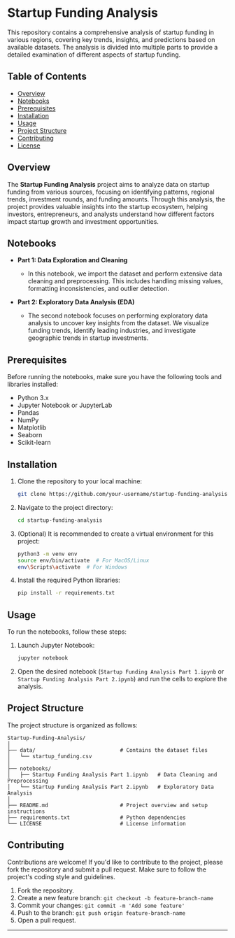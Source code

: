 # Startup Funding Analysis

This repository contains a comprehensive analysis of startup funding in various regions, covering key trends, insights, and predictions based on available datasets. The analysis is divided into multiple parts to provide a detailed examination of different aspects of startup funding.

## Table of Contents

- [Overview](#overview)
- [Notebooks](#notebooks)
- [Prerequisites](#prerequisites)
- [Installation](#installation)
- [Usage](#usage)
- [Project Structure](#project-structure)
- [Contributing](#contributing)
- [License](#license)

## Overview

The **Startup Funding Analysis** project aims to analyze data on startup funding from various sources, focusing on identifying patterns, regional trends, investment rounds, and funding amounts. Through this analysis, the project provides valuable insights into the startup ecosystem, helping investors, entrepreneurs, and analysts understand how different factors impact startup growth and investment opportunities.

## Notebooks

- **Part 1: Data Exploration and Cleaning**
  - In this notebook, we import the dataset and perform extensive data cleaning and preprocessing. This includes handling missing values, formatting inconsistencies, and outlier detection.
  
- **Part 2: Exploratory Data Analysis (EDA)**
  - The second notebook focuses on performing exploratory data analysis to uncover key insights from the dataset. We visualize funding trends, identify leading industries, and investigate geographic trends in startup investments.

## Prerequisites

Before running the notebooks, make sure you have the following tools and libraries installed:

- Python 3.x
- Jupyter Notebook or JupyterLab
- Pandas
- NumPy
- Matplotlib
- Seaborn
- Scikit-learn

## Installation

1. Clone the repository to your local machine:

   ```bash
   git clone https://github.com/your-username/startup-funding-analysis.git
   ```

2. Navigate to the project directory:

   ```bash
   cd startup-funding-analysis
   ```

3. (Optional) It is recommended to create a virtual environment for this project:

   ```bash
   python3 -m venv env
   source env/bin/activate  # For MacOS/Linux
   env\Scripts\activate  # For Windows
   ```

4. Install the required Python libraries:

   ```bash
   pip install -r requirements.txt
   ```

## Usage

To run the notebooks, follow these steps:

1. Launch Jupyter Notebook:

   ```bash
   jupyter notebook
   ```

2. Open the desired notebook (`Startup Funding Analysis Part 1.ipynb` or `Startup Funding Analysis Part 2.ipynb`) and run the cells to explore the analysis.

## Project Structure

The project structure is organized as follows:

```
Startup-Funding-Analysis/
│
├── data/                           # Contains the dataset files
│   └── startup_funding.csv
│
├── notebooks/
│   ├── Startup Funding Analysis Part 1.ipynb   # Data Cleaning and Preprocessing
│   └── Startup Funding Analysis Part 2.ipynb   # Exploratory Data Analysis
│
├── README.md                       # Project overview and setup instructions
├── requirements.txt                # Python dependencies
└── LICENSE                         # License information
```

## Contributing

Contributions are welcome! If you'd like to contribute to the project, please fork the repository and submit a pull request. Make sure to follow the project's coding style and guidelines.

1. Fork the repository.
2. Create a new feature branch: `git checkout -b feature-branch-name`
3. Commit your changes: `git commit -m 'Add some feature'`
4. Push to the branch: `git push origin feature-branch-name`
5. Open a pull request.

---
